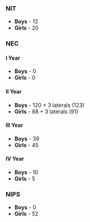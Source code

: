 ### NIT
* **Boys** - 12
* **Girls** - 20
### NEC
#### I Year
* **Boys** - 0
* **Girls** - 0
#### II Year
* **Boys** - 120 + 3 laterals (123)
* **Girls** - 88 + 3 laterals (91)
#### III Year
* **Boys** - 39
* **Girls** - 45
#### IV Year
* **Boys** - 10
* **Girls** - 5
### NIPS
* **Boys** - 0
* **Girls** - 52
